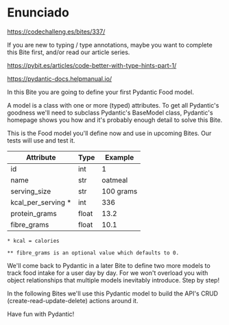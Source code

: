 # Enunciado

https://codechalleng.es/bites/337/

If you are new to typing / type annotations, maybe you want to complete this Bite first, and/or read our article series.

https://pybit.es/articles/code-better-with-type-hints-part-1/

https://pydantic-docs.helpmanual.io/


In this Bite you are going to define your first Pydantic Food model.

A model is a class with one or more (typed) attributes. To get all Pydantic's goodness we'll need to subclass Pydantic's BaseModel class, Pydantic's homepage shows you how and it's probably enough detail to solve this Bite.

This is the Food model you'll define now and use in upcoming Bites. Our tests will use and test it.

|Attribute| 	Type| 	Example|
|---------|---------|----|
id| 	int| 	1
name| 	str| 	oatmeal
serving_size| 	str| 	100 grams
kcal_per_serving *| 	int| 	336
protein_grams| 	float| 	13.2
fibre_grams| 	float| 	10.1

```
* kcal = calories

** fibre_grams is an optional value which defaults to 0.
````

We'll come back to Pydantic in a later Bite to define two more models to track food intake for a user day by day. For we won't overload you with object relationships that multiple models inevitably introduce. Step by step!

In the following Bites we'll use this Pydantic model to build the API's CRUD (create-read-update-delete) actions around it.

Have fun with Pydantic!